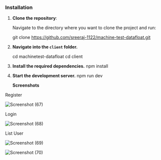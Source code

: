 ### Installation

1. **Clone the repository**:

   Navigate to the directory where you want to clone the project and run:

    git clone https://github.com/sreeraj-1122/machine-test-datafloat.git
2. **Navigate into the `client` folder.**

    cd machinetest-datafloat
    cd client

3. **Install the required dependencies.**
     npm install
   
4. **Start the development server.**
     npm run dev


   **Screenshots**

Register



   ![Screenshot (67)](https://github.com/user-attachments/assets/fbd5c66c-39df-4b3c-9cfa-2a781e1bc2e4)



Login


![Screenshot (68)](https://github.com/user-attachments/assets/c6537533-44ee-4df0-9581-aaba9dc7c297)


List User


![Screenshot (69)](https://github.com/user-attachments/assets/0b366fee-be40-4ed2-8eed-36917acb7b6b)

![Screenshot (70)](https://github.com/user-attachments/assets/4f9f3614-09a3-4198-b3e3-e13e055608b7)



